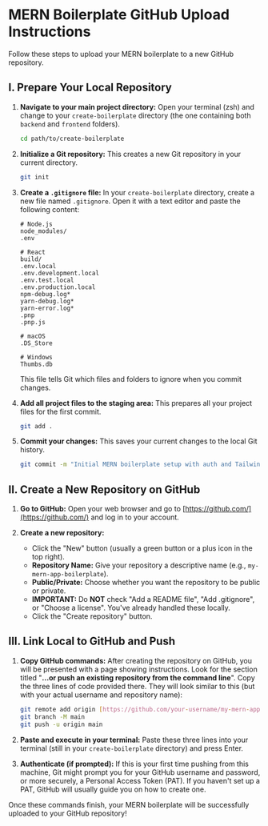 # MERN Boilerplate GitHub Upload Instructions

Follow these steps to upload your MERN boilerplate to a new GitHub repository.

## I. Prepare Your Local Repository

1.  **Navigate to your main project directory:**
    Open your terminal (zsh) and change to your `create-boilerplate` directory (the one containing both `backend` and `frontend` folders).

    ```bash
    cd path/to/create-boilerplate
    ```

2.  **Initialize a Git repository:**
    This creates a new Git repository in your current directory.

    ```bash
    git init
    ```

3.  **Create a `.gitignore` file:**
    In your `create-boilerplate` directory, create a new file named `.gitignore`. Open it with a text editor and paste the following content:

    ```
    # Node.js
    node_modules/
    .env

    # React
    build/
    .env.local
    .env.development.local
    .env.test.local
    .env.production.local
    npm-debug.log*
    yarn-debug.log*
    yarn-error.log*
    .pnp
    .pnp.js

    # macOS
    .DS_Store

    # Windows
    Thumbs.db
    ```

    This file tells Git which files and folders to ignore when you commit changes.

4.  **Add all project files to the staging area:**
    This prepares all your project files for the first commit.

    ```bash
    git add .
    ```

5.  **Commit your changes:**
    This saves your current changes to the local Git history.
    ```bash
    git commit -m "Initial MERN boilerplate setup with auth and Tailwind"
    ```

## II. Create a New Repository on GitHub

1.  **Go to GitHub:**
    Open your web browser and go to [https://github.com/](https://github.com/) and log in to your account.

2.  **Create a new repository:**
    - Click the "New" button (usually a green button or a plus icon in the top right).
    - **Repository Name:** Give your repository a descriptive name (e.g., `my-mern-app-boilerplate`).
    - **Public/Private:** Choose whether you want the repository to be public or private.
    - **IMPORTANT:** Do **NOT** check "Add a README file", "Add .gitignore", or "Choose a license". You've already handled these locally.
    - Click the "Create repository" button.

## III. Link Local to GitHub and Push

1.  **Copy GitHub commands:**
    After creating the repository on GitHub, you will be presented with a page showing instructions. Look for the section titled "**…or push an existing repository from the command line**". Copy the three lines of code provided there. They will look similar to this (but with your actual username and repository name):

    ```bash
    git remote add origin [https://github.com/your-username/my-mern-app-boilerplate.git](https://github.com/your-username/my-mern-app-boilerplate.git)
    git branch -M main
    git push -u origin main
    ```

2.  **Paste and execute in your terminal:**
    Paste these three lines into your terminal (still in your `create-boilerplate` directory) and press Enter.

3.  **Authenticate (if prompted):**
    If this is your first time pushing from this machine, Git might prompt you for your GitHub username and password, or more securely, a Personal Access Token (PAT). If you haven't set up a PAT, GitHub will usually guide you on how to create one.

Once these commands finish, your MERN boilerplate will be successfully uploaded to your GitHub repository!
